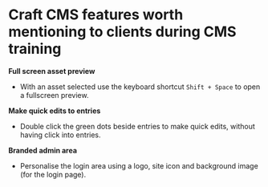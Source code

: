 # Craft CMS features worth mentioning to clients during CMS training

**Full screen asset preview**

- With an asset selected use the keyboard shortcut `Shift + Space` to open a fullscreen preview.

**Make quick edits to entries**

- Double click the green dots beside entries to make quick edits, without having click into entries.

**Branded admin area**

- Personalise the login area using a logo, site icon and background image (for the login page).
